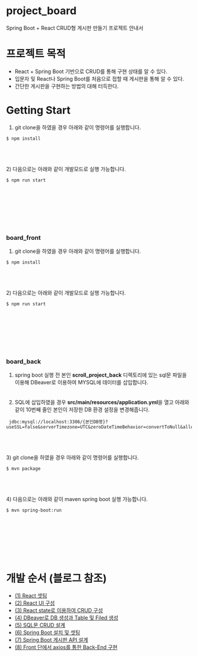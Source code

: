 # project_board
Spring Boot + React CRUD형 게시판 만들기 프로젝트 안내서

# 프로젝트 목적
- React + Spring Boot 기반으로 CRUD를 통해 구현 상태를 알 수 있다.
- 입문자 및 React나 Spring Boot를 처음으로 접할 때 게시판을 통해 알 수 있다.
- 간단한 게시판을 구현하는 방법의 대해 터득한다.

# Getting Start
1) git clone을 하였을 경우 아래와 같이 명령어를 실행합니다.
```
$ npm install
```
<br/><br/><br/>
2) 다음으로는 아래와 같이 개발모드로 실행 가능합니다.
```
$ npm run start
```
<br/><br/><br/>
<br/><br/><br/>

### board_front
1) git clone을 하였을 경우 아래와 같이 명령어를 실행합니다.
```
$ npm install
```
<br/><br/><br/>
2) 다음으로는 아래와 같이 개발모드로 실행 가능합니다.
```
$ npm run start
```
<br/><br/><br/>
<br/><br/><br/>

### board_back
1) spring boot 실행 전 본인 <strong>scroll_project_back</strong> 디렉토리에 있는 sql문 파일을 이용해 DBeaver로 이용하여 MYSQL에 데이터를 삽입합니다.
<br/><br/><br/>
2) SQL에 삽입하였을 경우 <strong>src/main/resources/application.yml</strong>을 열고 아래와 같이 10번째 줄인 본인이 저장한 DB 환경 설정을 변경해줍니다.
```
 jdbc:mysql://localhost:3306/{본인DB명}?useSSL=false&serverTimezone=UTC&zeroDateTimeBehavior=convertToNull&allowPublicKeyRetrieval=true&autoReconnect=true
```
<br/><br/><br/>
3) git clone을 하였을 경우 아래와 같이 명령어를 실행합니다.
```
$ mvn package
```
<br/><br/><br/>
4) 다음으로는 아래와 같이 maven spring boot 실행 가능합니다.
```
$ mvn spring-boot:run
```
<br/><br/><br/>
<br/><br/><br/>

# 개발 순서 (블로그 참조)
- [(1) React 셋팅](https://berkley.tistory.com/23)
- [(2) React UI 구성](https://berkley.tistory.com/24)
- [(3) React state로 이용하여 CRUD 구성](https://berkley.tistory.com/25)
- [(4) DBeaver로 DB 생성과 Table 및 Filed 생성](https://berkley.tistory.com/26)
- [(5) SQL문 CRUD 설계](https://berkley.tistory.com/27)
- [(6) Spring Boot 설치 및 셋팅](https://berkley.tistory.com/28)
- [(7) Spring Boot 게시판 API 설계](https://berkley.tistory.com/29)
- [(8) Front 단에서 axios를 통한 Back-End 구현](https://berkley.tistory.com/30)
